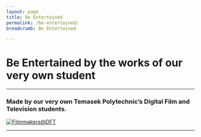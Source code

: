 ```yaml
---
layout: page
title: Be Entertained
permalink: /be-entertained/
breadcrumb: Be Entertained

---
```

# Be Entertained by the works of our very own student #
---
### Made by our very own Temasek Polytechnic’s Digital Film and Television students. ###
[![Filmmakers@DFT]({{site.baseurl}}/images/DFTBanner.jpg)](https://www.viddsee.com/channel/filmmakersdft?locale=en)

---